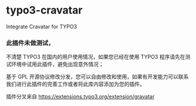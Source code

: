 # typo3-cravatar
Integrate Cravatar for TYPO3

### 此插件未做测试，

不清楚 TYPO3 在国内的用户使用情况，如果您已经在使用 TYPO3 程序请先在测试环境中试用此插件，避免出现意外情况；

基于 GPL 开源协议修改分发，您可以自由修改和使用，如果有开发能力可以联系我们进行此插件的完善工作或者将此库内容添加为您的插件。

插件分叉来自 https://extensions.typo3.org/extension/gravatar 

